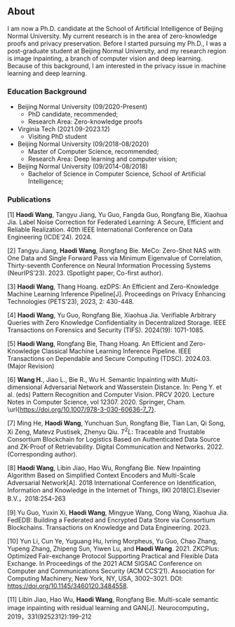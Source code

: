 ## About
I am now a Ph.D. candidate at the School of Artificial Intelligence of Beijing Normal University. My current research is in the area of zero-knowledge proofs and privacy preservation. Before I started pursuing my Ph.D., I was a post-graduate student at Beijing Normal University, and my research region is image inpainting, a branch of computer vision and deep learning. Because of this background, I am interested in the privacy issue in machine learning and deep learning.

### Education Background
* Beijing Normal University (09/2020-Present)
  - PhD candidate, recommended;
  - Research Area: Zero-knowledge proofs
* Virginia Tech (2021.09-2023.12)
  - Visiting PhD student
* Beijing Normal University (09/2018-08/2020)
  - Master of Computer Science, recommended;
  - Research Area: Deep learning and computer vision;
* Beijing Normal University (09/2014-08/2018)
  - Bachelor of Science in Computer Science, School of Artificial Intelligence;

### Publications
[1] **Haodi Wang**, Tangyu Jiang, Yu Guo, Fangda Guo, Rongfang Bie, Xiaohua Jia. Label Noise Correction for Federated Learning: A Secure, Efficient and Reliable Realization. 40th IEEE International Conference on Data Engineering (ICDE’24). 2024. 

[2] Tangyu Jiang, **Haodi Wang**, Rongfang Bie. MeCo: Zero-Shot NAS with One Data and Single Forward Pass via Minimum Eigenvalue of Correlation, Thirty-seventh Conference on Neural Information Processing Systems (NeurIPS’23). 2023. (Spotlight paper, Co-first author).

[3] **Haodi Wang**, Thang Hoang. ezDPS: An Efficient and Zero-Knowledge Machine Learning Inference Pipeline[J]. Proceedings on Privacy Enhancing Technologies (PETS’23), 2023, 2: 430-448.

[4] **Haodi Wang**, Yu Guo, Rongfang Bie, Xiaohua Jia. Verifiable Arbitrary Queries with Zero Knowledge Confidentiality in Decentralized Storage. IEEE Transactions on Forensics and Security (TIFS). 2024(19): 1071-1085.

[5] **Haodi Wang**, Rongfang Bie, Thang Hoang. An Efficient and Zero-Knowledge Classical Machine Learning Inference Pipeline. IEEE Transactions on Dependable and Secure Computing (TDSC). 2024.03. (Major Revision)

[6] **Wang H.**, Jiao L., Bie R., Wu H. Semantic Inpainting with Multi-dimensional Adversarial Network and Wasserstein Distance. In: Peng Y. et al. (eds) Pattern Recognition and Computer Vision. PRCV 2020. Lecture Notes in Computer Science, vol 12307. 2020. Springer, Cham. \url{https://doi.org/10.1007/978-3-030-60636-7_7}.

[7] Ming He, **Haodi Wang**, Yunchuan Sun, Rongfang Bie, Tian Lan, Qi Song, Xi Zeng, Matevz Pustisek, Zhenyu Qiu. $T^2L$: Traceable and Trustable Consortium Blockchain for Logistics Based on Authenticated Data Source and ZK-Proof of Retrievability. Digital Communication and Networks. 2022. (Corresponding author).

[8] **Haodi Wang**, Libin Jiao, Hao Wu, Rongfang Bie. New Inpainting Algorithm Based on Simplified Context Encoders and Multi-Scale Adversarial Network[A]. 2018 International Conference on Identification, Information and Knowledge in the Internet of Things, IIKI 2018[C].Elsevier B.V.，2018:254-263 

[9] Yu Guo, Yuxin Xi, **Haodi Wang**, Mingyue Wang, Cong Wang, Xiaohua Jia. FedEDB: Building a Federated and Encrypted Data Store via Consortium Blockchains. Transactions on Knowledge and Data Engineering. 2023.

[10] Yun Li, Cun Ye, Yuguang Hu, Ivring Morpheus, Yu Guo, Chao Zhang, Yupeng Zhang, Zhipeng Sun, Yiwen Lu, and **Haodi Wang**. 2021. ZKCPlus: Optimized Fair-exchange Protocol Supporting Practical and Flexible Data Exchange. In Proceedings of the 2021 ACM SIGSAC Conference on Computer and Communications Security (ACM CCS’21). Association for Computing Machinery, New York, NY, USA, 3002–3021. DOI: https://doi.org/10.1145/3460120.3484558.

[11] Libin Jiao, Hao Wu, **Haodi Wang**, Rongfang Bie. Multi-scale semantic image inpainting with residual learning and GAN[J]. Neurocomputing，2019，331(9252312):199-212 
